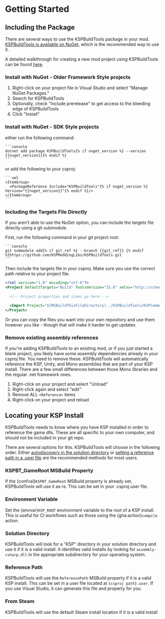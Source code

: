 # Getting Started


## Including the Package
There are several ways to use the KSPBuildTools package in your mod.  [KSPBuildTools is available on NuGet](https://www.nuget.org/packages/KSPBuildTools), which is the recommended way to use it.

A detailed walkthrough for creating a new mod project using KSPBuildTools can be found [here](https://github.com/KSPModdingLibs/KSPModdingWiki/wiki/Creating-a-new-Plugin-Mod).

### Install with NuGet - Older Framework Style projects

1. Right-click on your project file in Visual Studio and select "Manage NuGet Packages."
2. Search for KSPBuildTools
3. Optionally, check "Include prerelease" to get access to the bleeding edge of KSPBuildTools
4. Click "Install"

### Install with NuGet - SDK Style projects

either run the following command:

````{jinja}
```console
dotnet add package KSPBuildTools{% if nuget_version %} --version {{nuget_version}}{% endif %} 
```
````

or add the following to your csproj:

````{jinja}
```xml
<ItemGroup>
  <PackageReference Include="KSPBuildTools"{% if nuget_version %} Version="{{nuget_version}}"{% endif %}/> 
</ItemGroup>
```
````

### Including the Targets File Directly

If you aren't able to use the NuGet option, you can include the targets file directly using a git submodule.

First, run the following command in your git project root:

````{jinja}
```console
git submodule add{% if git_ref %} --branch {{git_ref}} {% endif %}https://github.com/KSPModdingLibs/KSPBuildTools.git
```
````

Then include the targets file in your csproj. Make sure you use the correct path relative to your project file.

```xml
<?xml version="1.0" encoding="utf-8"?>
<Project DefaultTargets="Build" ToolsVersion="15.0" xmlns="http://schemas.microsoft.com/developer/msbuild/2003">
  
  <!-- Project properties and items go here -->  
  
  <Import Project="$(MSBuildThisFileDirectory)../KSPBuildTools/KSPCommon.targets" />
</Project>
```

Or you can copy the files you want into your own repository and use them however you like - though that will make it harder to get updates

### Remove existing assembly references

If you're adding KSPBuildTools to an existing mod, or if you just started a blank project, you likely have some assembly dependencies already in your csproj file.  You need to remove these.  KSPBuildTools will automatically reference the KSP, Unity, and Mono assemblies that are part of your KSP install.  There are a few small differences between those Mono libraries and the regular .net framework ones.

1. Right-click on your project and select "Unload"
2. Right-click again and select "edit"
3. Remove ALL `<Reference>` items
4. Right-click on your project and reload

## Locating your KSP Install

KSPBuildTools needs to know where you have KSP installed in order to reference the game dlls. These are all specific to your own computer, and should not be included in your git repo.

There are several options for this. KSPBuildTools will choose in the following order. Either [autodiscovery in the solution directory](#solution-directory) or [setting a reference path in a .user file](#environment-variable) are the recommended methods for most users.

### KSPBT_GameRoot MSBuild Property

If the {confval}`KSPBT_GameRoot` MSBuild property is already set, KSPBuildTools will use it as-is. This can be set in your .csproj.user file.

### Environment Variable

Set the {envvar}`KSP_ROOT` environment variable to the root of a KSP install. This is useful for CI workflows such as those using the {gha:action}`compile` action.

### Solution Directory

KSPBuildTools will look for a "KSP" directory in your solution directory and use it if it is a valid install. It identifies valid installs by looking for `assembly-csharp.dll` in the appropriate subdirectory for your operating system.

### Reference Path

KSPBuildTools will use the `ReferencePath` MSBuild property if it is a valid KSP install. This can be set in a user file located at `{csproj path}.user`. If you use Visual Studio, it can generate this file and property for you.

### From Steam

KSPBuildTools will use the default Steam install location if it is a valid install
